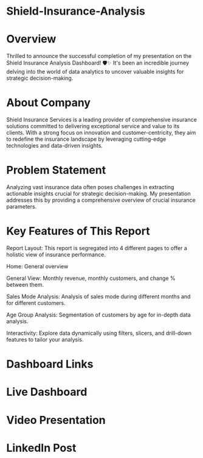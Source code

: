 # Shield-Insurance-Analysis

 # Overview
Thrilled to announce the successful completion of my presentation on the Shield Insurance Analysis Dashboard! 🛡️✨ It's been an incredible journey delving into the world of data analytics to uncover valuable insights for strategic decision-making.

# About Company
Shield Insurance Services is a leading provider of comprehensive insurance solutions committed to delivering exceptional service and value to its clients. With a strong focus on innovation and customer-centricity, they aim to redefine the insurance landscape by leveraging cutting-edge technologies and data-driven insights.

# Problem Statement
Analyzing vast insurance data often poses challenges in extracting actionable insights crucial for strategic decision-making. My presentation addresses this by providing a comprehensive overview of crucial insurance parameters.

# Key Features of This Report
Report Layout: This report is segregated into 4 different pages to offer a holistic view of insurance performance.

Home: General overview

General View: Monthly revenue, monthly customers, and change % between them.

Sales Mode Analysis: Analysis of sales mode during different months and for different customers.

Age Group Analysis: Segmentation of customers by age for in-depth data analysis.

Interactivity: Explore data dynamically using filters, slicers, and drill-down features to tailor your analysis.


# Dashboard Links
# Live Dashboard
# Video Presentation
# LinkedIn Post 


